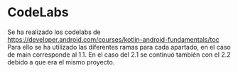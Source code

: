 # CodeLabs
Se ha realizado los codelabs de https://developer.android.com/courses/kotlin-android-fundamentals/toc
Para ello se ha utilizado las diferentes ramas para cada apartado, en el caso de main corresponde al 1.1. 
En el caso del 2.1 se continuó también con el 2.2 debido a que era el mismo proyecto.

